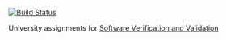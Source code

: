 [![Build Status](https://travis-ci.org/iNeedCode/CDT414.png?branch=master)](https://travis-ci.org/iNeedCode/CDT414)

University assignments for [Software Verification and Validation][1]


[1]: http://www.mdh.se/utbildning/kurser/sok-kurs-1.34444?l=en_UK&kod=CDT414&anmalningskod=24022
